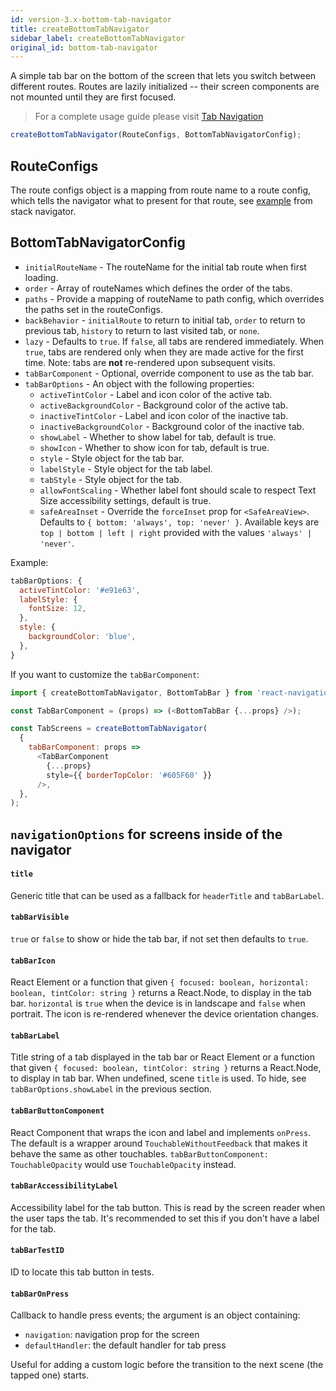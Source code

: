 ```yaml
---
id: version-3.x-bottom-tab-navigator
title: createBottomTabNavigator
sidebar_label: createBottomTabNavigator
original_id: bottom-tab-navigator
---
```


A simple tab bar on the bottom of the screen that lets you switch between different routes. Routes are lazily initialized -- their screen components are not mounted until they are first focused.

> For a complete usage guide please visit [Tab Navigation](https://reactnavigation.org/docs/en/tab-based-navigation.html)

```js
createBottomTabNavigator(RouteConfigs, BottomTabNavigatorConfig);
```

## RouteConfigs


The route configs object is a mapping from route name to a route config, which tells the navigator what to present for that route, see [example](stack-navigator.html#routeconfigs) from stack navigator.

## BottomTabNavigatorConfig

* `initialRouteName` - The routeName for the initial tab route when first loading.
* `order` - Array of routeNames which defines the order of the tabs.
* `paths` - Provide a mapping of routeName to path config, which overrides the paths set in the routeConfigs.
* `backBehavior` - `initialRoute` to return to initial tab, `order` to return to previous tab, `history` to return to last visited tab, or `none`.
* `lazy` - Defaults to `true`. If `false`, all tabs are rendered immediately. When `true`, tabs are rendered only when they are made active for the first time. Note: tabs are **not** re-rendered upon subsequent visits.
* `tabBarComponent` - Optional, override component to use as the tab bar.
* `tabBarOptions` - An object with the following properties:
  * `activeTintColor` - Label and icon color of the active tab.
  * `activeBackgroundColor` - Background color of the active tab.
  * `inactiveTintColor` - Label and icon color of the inactive tab.
  * `inactiveBackgroundColor` - Background color of the inactive tab.
  * `showLabel` - Whether to show label for tab, default is true.
  * `showIcon` - Whether to show icon for tab, default is true.
  * `style` - Style object for the tab bar.
  * `labelStyle` - Style object for the tab label.
  * `tabStyle` - Style object for the tab.
  * `allowFontScaling` - Whether label font should scale to respect Text Size accessibility settings, default is true.
  * `safeAreaInset` - Override the `forceInset` prop for `<SafeAreaView>`. Defaults to `{ bottom: 'always', top: 'never' }`. Available keys are `top | bottom | left | right` provided with the values `'always' | 'never'`.

Example:

```js
tabBarOptions: {
  activeTintColor: '#e91e63',
  labelStyle: {
    fontSize: 12,
  },
  style: {
    backgroundColor: 'blue',
  },
}
```

If you want to customize the `tabBarComponent`:

```js
import { createBottomTabNavigator, BottomTabBar } from 'react-navigation-tabs';

const TabBarComponent = (props) => (<BottomTabBar {...props} />);

const TabScreens = createBottomTabNavigator(
  {
    tabBarComponent: props =>
      <TabBarComponent
        {...props}
        style={{ borderTopColor: '#605F60' }}
      />,
  },
);
```


## `navigationOptions` for screens inside of the navigator

#### `title`

Generic title that can be used as a fallback for `headerTitle` and `tabBarLabel`.

#### `tabBarVisible`

`true` or `false` to show or hide the tab bar, if not set then defaults to `true`.

#### `tabBarIcon`

React Element or a function that given `{ focused: boolean, horizontal: boolean, tintColor: string }` returns a React.Node, to display in the tab bar. `horizontal` is `true` when the device is in landscape and `false` when portrait. The icon is re-rendered whenever the device orientation changes.

#### `tabBarLabel`

Title string of a tab displayed in the tab bar or React Element or a function that given `{ focused: boolean, tintColor: string }` returns a React.Node, to display in tab bar. When undefined, scene `title` is used. To hide, see `tabBarOptions.showLabel` in the previous section.

#### `tabBarButtonComponent`

React Component that wraps the icon and label and implements `onPress`. The default is a wrapper around `TouchableWithoutFeedback` that makes it behave the same as other touchables. `tabBarButtonComponent: TouchableOpacity` would use `TouchableOpacity` instead.

#### `tabBarAccessibilityLabel`

Accessibility label for the tab button. This is read by the screen reader when the user taps the tab. It's recommended to set this if you don't have a label for the tab.

#### `tabBarTestID`

ID to locate this tab button in tests.

#### `tabBarOnPress`

Callback to handle press events; the argument is an object containing:

* `navigation`: navigation prop for the screen
* `defaultHandler`: the default handler for tab press

Useful for adding a custom logic before the transition to the next scene (the tapped one) starts.
